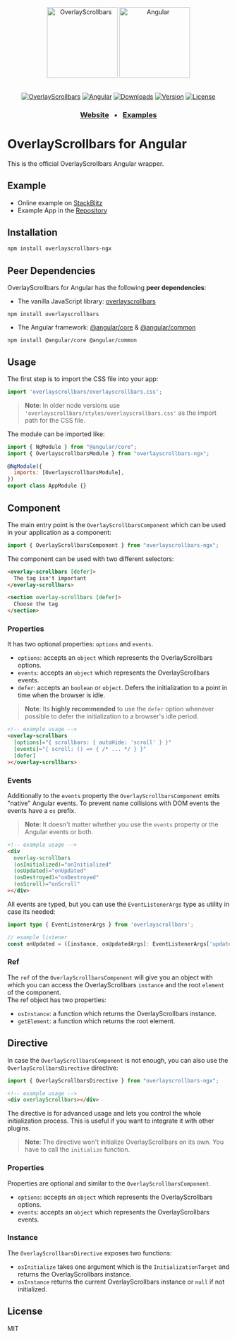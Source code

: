 <div align="center">
  <a href="https://kingsora.github.io/OverlayScrollbars"><img src="https://raw.githubusercontent.com/KingSora/OverlayScrollbars/master/logo/logo.png" width="160" height="160" alt="OverlayScrollbars"></a>
  <a href="https://github.com/angular/angular"><img src="https://raw.githubusercontent.com/KingSora/OverlayScrollbars/master/packages/overlayscrollbars-ngx/logo.svg" width="160" height="160" alt="Angular"></a>
</div>
<br />
<div align="center">

  [![OverlayScrollbars](https://img.shields.io/badge/OverlayScrollbars-%5E2.0.0-338EFF?style=flat-square)](https://github.com/KingSora/OverlayScrollbars)
  [![Angular](https://img.shields.io/badge/Angular-%3E=13.0.0-DD0031?style=flat-square&logo=Angular)](https://github.com/angular/angular)
  [![Downloads](https://img.shields.io/npm/dt/overlayscrollbars-ngx.svg?style=flat-square)](https://www.npmjs.com/package/overlayscrollbars-ngx)
  [![Version](https://img.shields.io/npm/v/overlayscrollbars-ngx.svg?style=flat-square)](https://www.npmjs.com/package/overlayscrollbars-ngx)
  [![License](https://img.shields.io/github/license/kingsora/overlayscrollbars.svg?style=flat-square)](#)

</div>
<h3 align="center">
  <a href="https://kingsora.github.io/OverlayScrollbars">Website</a>
  &nbsp;&nbsp;&bull;&nbsp;&nbsp;
  <a href="https://kingsora.github.io/OverlayScrollbars/examples">Examples</a>
</h3>

# OverlayScrollbars for Angular

This is the official OverlayScrollbars Angular wrapper.

## Example

- Online example on [StackBlitz](https://stackblitz.com/edit/overlayscrollbars-ngx)
- Example App in the [Repository](https://github.com/KingSora/OverlayScrollbars/tree/master/examples/angular)

## Installation

```sh
npm install overlayscrollbars-ngx
```

## Peer Dependencies

OverlayScrollbars for Angular has the following **peer dependencies**:

- The vanilla JavaScript library: [overlayscrollbars](https://www.npmjs.com/package/overlayscrollbars)

```
npm install overlayscrollbars
```

- The Angular framework: [@angular/core](https://www.npmjs.com/package/@angular/core) & [@angular/common](https://www.npmjs.com/package/@angular/common)

```
npm install @angular/core @angular/common
```

## Usage

The first step is to import the CSS file into your app:
```ts
import 'overlayscrollbars/overlayscrollbars.css';
```

> __Note__: In older node versions use `'overlayscrollbars/styles/overlayscrollbars.css'` as the import path for the CSS file.

The module can be imported like:

```js
import { NgModule } from "@angular/core";
import { OverlayscrollbarsModule } from "overlayscrollbars-ngx";

@NgModule({
  imports: [OverlayscrollbarsModule],
})
export class AppModule {}
```


## Component

The main entry point is the `OverlayScrollbarsComponent` which can be used in your application as a component:

```js
import { OverlayScrollbarsComponent } from "overlayscrollbars-ngx";
```

The component can be used with two different selectors:

```html
<overlay-scrollbars [defer]>
  The tag isn't important
</overlay-scrollbars>

<section overlay-scrollbars [defer]>
  Choose the tag
</section>
```

### Properties

It has two optional properties: `options` and `events`.

- `options`: accepts an `object` which represents the OverlayScrollbars options.
- `events`: accepts an `object` which represents the OverlayScrollbars events.
- `defer`: accepts an `boolean` or `object`. Defers the initialization to a point in time when the browser is idle.

> __Note__: Its **highly recommended** to use the `defer` option whenever possible to defer the initialization to a browser's idle period.

```html
<!-- example usage -->
<overlay-scrollbars
  [options]="{ scrollbars: { autoHide: 'scroll' } }"
  [events]="{ scroll: () => { /* ... */ } }"
  [defer]
></overlay-scrollbars>
```

### Events

Additionally to the `events` property the `OverlayScrollbarsComponent` emits "native" Angular events. To prevent name collisions with DOM events the events have a `os` prefix. 

> __Note__: It doesn't matter whether you use the `events` property or the Angular events or both.

```html
<!-- example usage -->
<div
  overlay-scrollbars
  (osInitialized)="onInitialized"
  (osUpdated)="onUpdated"
  (osDestroyed)="onDestroyed"
  (osScroll)="onScroll"
></div>
```

All events are typed, but you can use the `EventListenerArgs` type as utility in case its needed:

```ts
import type { EventListenerArgs } from 'overlayscrollbars';

// example listener
const onUpdated = ([instance, onUpdatedArgs]: EventListenerArgs['updated']) => {}
```

### Ref

The `ref` of the `OverlayScrollbarsComponent` will give you an object with which you can access the OverlayScrollbars `instance` and the root `element` of the component.  
The ref object has two properties:

- `osInstance`: a function which returns the OverlayScrollbars instance.
- `getElement`: a function which returns the root element.

## Directive

In case the `OverlayScrollbarsComponent` is not enough, you can also use the `OverlayScrollbarsDirective` directive:

```js
import { OverlayScrollbarsDirective } from "overlayscrollbars-ngx";
```

```html
<!-- example usage -->
<div overlayScrollbars></div>
```

The directive is for advanced usage and lets you control the whole initialization process. This is useful if you want to integrate it with other plugins.

> __Note__: The directive won't initialize OverlayScrollbars on its own. You have to call the `initialize` function.

### Properties

Properties are optional and similar to the `OverlayScrollbarsComponent`.

- `options`: accepts an `object` which represents the OverlayScrollbars options.
- `events`: accepts an `object` which represents the OverlayScrollbars events.

### Instance

The `OverlayScrollbarsDirective` exposes two functions:

- `osInitialize` takes one argument which is the `InitializationTarget` and returns the OverlayScrollbars instance.
- `osInstance` returns the current OverlayScrollbars instance or `null` if not initialized.

## License

MIT
